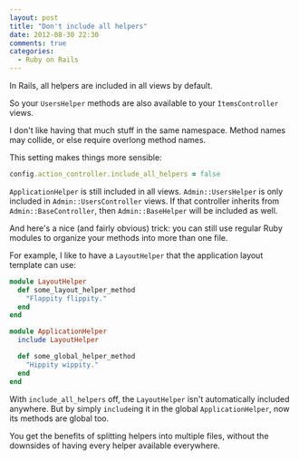 ```yaml
---
layout: post
title: "Don't include all helpers"
date: 2012-08-30 22:30
comments: true
categories:
  - Ruby on Rails
---
```


In Rails, all helpers are included in all views by default.

So your `UsersHelper` methods are also available to your `ItemsController` views.

I don't like having that much stuff in the same namespace. Method names may collide, or else require overlong method names.

This setting makes things more sensible:

``` ruby config/application.rb
config.action_controller.include_all_helpers = false
```

`ApplicationHelper` is still included in all views. `Admin::UsersHelper` is only included in `Admin::UsersController` views. If that controller inherits from `Admin::BaseController`, then `Admin::BaseHelper` will be included as well.

And here's a nice (and fairly obvious) trick: you can still use regular Ruby modules to organize your methods into more than one file.

For example, I like to have a `LayoutHelper` that the application layout template can use:

``` ruby app/helpers/layout_helper.rb
module LayoutHelper
  def some_layout_helper_method
    "Flappity flippity."
  end
end
```

``` ruby app/helpers/application_helper.rb
module ApplicationHelper
  include LayoutHelper

  def some_global_helper_method
    "Hippity wippity."
  end
end
```

With `include_all_helpers` off, the `LayoutHelper` isn't automatically included anywhere. But by simply `include`ing it in the global `ApplicationHelper`, now its methods are global too.

You get the benefits of splitting helpers into multiple files, without the downsides of having every helper available everywhere.
